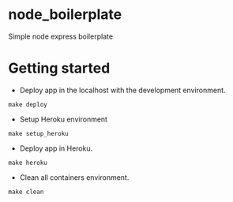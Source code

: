 # node_boilerplate
Simple node express boilerplate

# Getting started
- Deploy app in the localhost with the development environment. 
```
make deploy
```

- Setup Heroku environment
```
make setup_heroku
```

- Deploy app in Heroku.
```
make heroku
```

- Clean all containers environment.
```
make clean
```